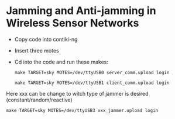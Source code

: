 # Jamming and Anti-jamming in Wireless Sensor Networks 

- Copy code into contiki-ng
- Insert three motes 
- Cd into the code and run these makes:

      make TARGET=sky MOTES=/dev/ttyUSB0 server_comm.upload login
  
      make TARGET=sky MOTES=/dev/ttyUSB1 client_comm.upload login
  
Here xxx can be change to witch type of jammer is desired (constant/random/reactive)

    make TARGET=sky MOTES=/dev/ttyUSB3 xxx_jammer.upload login


